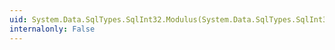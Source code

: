 ```yaml
---
uid: System.Data.SqlTypes.SqlInt32.Modulus(System.Data.SqlTypes.SqlInt32,System.Data.SqlTypes.SqlInt32)
internalonly: False
---
```

